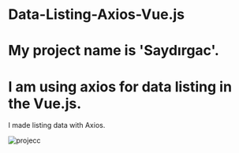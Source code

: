 # Data-Listing-Axios-Vue.js
# My project name is 'Saydırgac'.
# I am using axios for data listing in the Vue.js. 

I made listing data with Axios.

![projecc](https://user-images.githubusercontent.com/72317623/105088641-3631af80-5aad-11eb-9d2f-fc05d94f5a1a.PNG)
